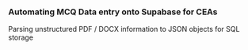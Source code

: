### Automating MCQ Data entry onto Supabase for CEAs
Parsing unstructured PDF / DOCX information to JSON objects for SQL storage
